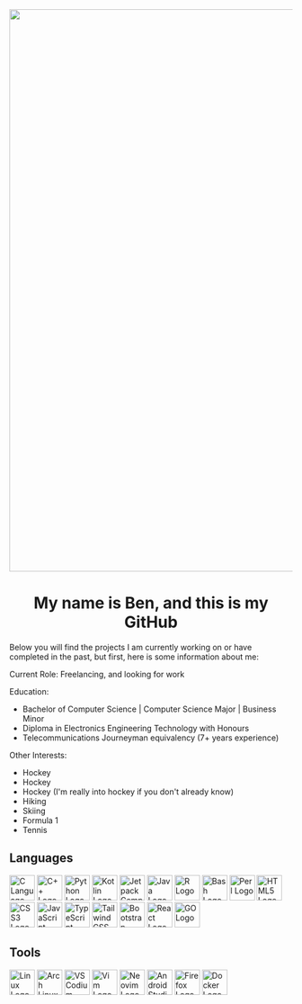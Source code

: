 <a href="#">
  <img width="1000" src="https://media2.giphy.com/media/v1.Y2lkPTc5MGI3NjExYXFqdWJ4b25yNnlrNHd5ZjZjems4NWh4cTR3Z3U0ZzhnNTVqaWViNiZlcD12MV9pbnRlcm5hbF9naWZfYnlfaWQmY3Q9Zw/Nx0rz3jtxtEre/giphy.gif"/>
</a>

<h1 align="center">My name is Ben, and this is my GitHub</h1>

Below you will find the projects I am currently working on or have completed in the past, but first, here is some information about me:

Current Role: Freelancing, and looking for work

Education: 
- Bachelor of Computer Science | Computer Science Major | Business Minor
- Diploma in Electronics Engineering Technology with Honours
- Telecommunications Journeyman equivalency (7+ years experience)
 
Other Interests:
- Hockey
- Hockey
- Hockey (I'm really into hockey if you don't already know)
- Hiking
- Skiing
- Formula 1
- Tennis


## Languages
<p align="left">
  <img src="https://cdn.jsdelivr.net/gh/devicons/devicon@latest/icons/c/c-original.svg" alt="C Language Logo" width="45" height="45"/>
  <img src="https://cdn.jsdelivr.net/gh/devicons/devicon@latest/icons/cplusplus/cplusplus-original.svg" alt="C++ Logo" width="45" height="45" />
  <img src="https://cdn.jsdelivr.net/gh/devicons/devicon@latest/icons/python/python-original.svg" alt="Python Logo" width="45" height="45"  />
  <img src="https://cdn.jsdelivr.net/gh/devicons/devicon@latest/icons/kotlin/kotlin-original.svg" alt="Kotlin Logo" width="45" height="45" />
  <img src="https://cdn.jsdelivr.net/gh/devicons/devicon@latest/icons/jetpackcompose/jetpackcompose-original-wordmark.svg" alt="Jetpack Compose Logo" width="45" height="45"/>
  <img src="https://cdn.jsdelivr.net/gh/devicons/devicon@latest/icons/java/java-original.svg" alt="Java Logo" width="45" height="45"/>
  <img src="https://cdn.jsdelivr.net/gh/devicons/devicon@latest/icons/r/r-original.svg" alt="R Logo" width="45" height="45"/>
  <img src="https://cdn.jsdelivr.net/gh/devicons/devicon@latest/icons/bash/bash-original.svg" alt="Bash Logo" width="45" height="45"/>
  <img src="https://cdn.jsdelivr.net/gh/devicons/devicon@latest/icons/perl/perl-original.svg" alt="Perl Logo" width="45" height="45"/>
  <img src="https://cdn.jsdelivr.net/gh/devicons/devicon@latest/icons/html5/html5-original.svg" alt="HTML5 Logo" width="45" height="45"/>
  <img src="https://cdn.jsdelivr.net/gh/devicons/devicon@latest/icons/css3/css3-original.svg" alt="CSS3 Logo" width="45" height="45"/>
  <img src="https://cdn.jsdelivr.net/gh/devicons/devicon@latest/icons/javascript/javascript-original.svg" alt="JavaScript Logo" width="45" height="45"/>
  <img src="https://cdn.jsdelivr.net/gh/devicons/devicon@latest/icons/typescript/typescript-original.svg" alt="TypeScript Logo" width="45" height="45"/>
  <img src="https://cdn.jsdelivr.net/gh/devicons/devicon@latest/icons/tailwindcss/tailwindcss-original.svg" alt="Tailwind CSS Logo" width="45" height="45"/>
  <img src="https://cdn.jsdelivr.net/gh/devicons/devicon@latest/icons/bootstrap/bootstrap-original.svg" alt="Bootstrap Logo" width="45" height="45"/>
  <img src="https://cdn.jsdelivr.net/gh/devicons/devicon@latest/icons/react/react-original.svg" alt="React Logo" width="45" height="45"/>
  <img src="https://cdn.jsdelivr.net/gh/devicons/devicon@latest/icons/go/go-original-wordmark.svg" alt="GO Logo" width="45" height="45"/>
</p>

## Tools
<p align="left">
  <img src="https://cdn.jsdelivr.net/gh/devicons/devicon@latest/icons/linux/linux-original.svg" alt="Linux Logo" width="45" height="45"/>
  <img src="https://cdn.jsdelivr.net/gh/devicons/devicon@latest/icons/archlinux/archlinux-original.svg" alt="Arch Linux Logo" width="45" height="45"/>
  <img src="https://cdn.jsdelivr.net/gh/devicons/devicon@latest/icons/vscodium/vscodium-original.svg" alt="VS Codium Logo" width="45" height="45"/>
  <img src="https://cdn.jsdelivr.net/gh/devicons/devicon@latest/icons/vim/vim-original.svg" alt="Vim Logo" width="45" height="45"/>
  <img src="https://cdn.jsdelivr.net/gh/devicons/devicon@latest/icons/neovim/neovim-original.svg" alt="Neovim Logo" width="45" height="45"/>
  <img src="https://cdn.jsdelivr.net/gh/devicons/devicon@latest/icons/androidstudio/androidstudio-original.svg" alt="Android Studio Logo" width="45" height="45"/>
  <img src="https://cdn.jsdelivr.net/gh/devicons/devicon@latest/icons/firefox/firefox-original.svg" alt="Firefox Logo" width="45" height="45" />
  <img src="https://cdn.jsdelivr.net/gh/devicons/devicon@latest/icons/docker/docker-original.svg" alt="Docker Logo" width="45" height="45"/>
</p>

<!--
add more to this later
-->
